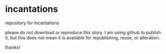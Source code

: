 # incantations
repository for incantations

please do not download or reproduce this story.
I am using github to publish it, but this does not mean it is available for republishing, reuse, or alteration.

thanks!
